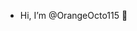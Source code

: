 - Hi, I’m @OrangeOcto115 🐙

<!---
OrangeOcto115/OrangeOcto115 is a ✨ special ✨ repository because its `README.md` (this file) appears on your GitHub profile.
You can click the Preview link to take a look at your changes.
--->
